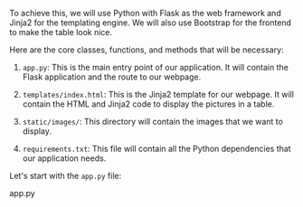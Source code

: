 To achieve this, we will use Python with Flask as the web framework and Jinja2 for the templating engine. We will also use Bootstrap for the frontend to make the table look nice.

Here are the core classes, functions, and methods that will be necessary:

1. `app.py`: This is the main entry point of our application. It will contain the Flask application and the route to our webpage.

2. `templates/index.html`: This is the Jinja2 template for our webpage. It will contain the HTML and Jinja2 code to display the pictures in a table.

3. `static/images/`: This directory will contain the images that we want to display.

4. `requirements.txt`: This file will contain all the Python dependencies that our application needs.

Let's start with the `app.py` file:

app.py
